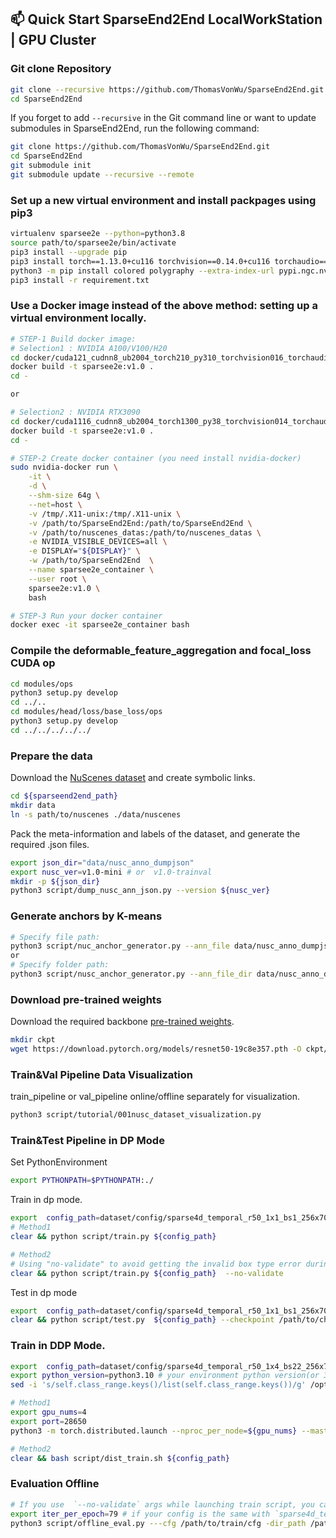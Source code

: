 ## 📫 Quick Start  SparseEnd2End LocalWorkStation | GPU Cluster

### Git clone Repository
```bash
git clone --recursive https://github.com/ThomasVonWu/SparseEnd2End.git
cd SparseEnd2End
```
If you forget to add `--recursive` in the Git command line or want to update submodules in SparseEnd2End, run the following command:
```bash
git clone https://github.com/ThomasVonWu/SparseEnd2End.git
cd SparseEnd2End
git submodule init
git submodule update --recursive --remote
```

### Set up a new virtual environment and install packpages using pip3
```bash
virtualenv sparsee2e --python=python3.8
source path/to/sparsee2e/bin/activate
pip3 install --upgrade pip
pip3 install torch==1.13.0+cu116 torchvision==0.14.0+cu116 torchaudio==0.13.0 --extra-index-url https://download.pytorch.org/whl/cu116
python3 -m pip install colored polygraphy --extra-index-url pypi.ngc.nvidia.com
pip3 install -r requirement.txt
```

### Use a Docker image instead of the above method: setting up a virtual environment locally.
```bash
# STEP-1 Build docker image:
# Selection1 : NVIDIA A100/V100/H20
cd docker/cuda121_cudnn8_ub2004_torch210_py310_torchvision016_torchaudio_210
docker build -t sparsee2e:v1.0 .
cd -

or 

# Selection2 : NVIDIA RTX3090
cd docker/cuda1116_cudnn8_ub2004_torch1300_py38_torchvision014_torchaudio_0130
docker build -t sparsee2e:v1.0 .
cd -

# STEP-2 Create docker container (you need install nvidia-docker)
sudo nvidia-docker run \
    -it \
    -d \
    --shm-size 64g \
    --net=host \
    -v /tmp/.X11-unix:/tmp/.X11-unix \
    -v /path/to/SparseEnd2End:/path/to/SparseEnd2End \
    -v /path/to/nuscenes_datas:/path/to/nuscenes_datas \
    -e NVIDIA_VISIBLE_DEVICES=all \
    -e DISPLAY="${DISPLAY}" \
    -w /path/to/SparseEnd2End  \
    --name sparsee2e_container \
    --user root \
    sparsee2e:v1.0 \
    bash

# STEP-3 Run your docker container
docker exec -it sparsee2e_container bash
```

### Compile the deformable_feature_aggregation and  focal_loss CUDA op
```bash
cd modules/ops
python3 setup.py develop
cd ../..
cd modules/head/loss/base_loss/ops
python3 setup.py develop
cd ../../../../../
```

### Prepare the data
Download the [NuScenes dataset](https://www.nuscenes.org/nuscenes#download) and create symbolic links.
```bash
cd ${sparseend2end_path}
mkdir data
ln -s path/to/nuscenes ./data/nuscenes
```

Pack the meta-information and labels of the dataset, and generate the required .json files.
```bash
export json_dir="data/nusc_anno_dumpjson"
export nusc_ver=v1.0-mini # or  v1.0-trainval
mkdir -p ${json_dir}
python3 script/dump_nusc_ann_json.py --version ${nusc_ver}
```

### Generate anchors by K-means
```bash
# Specify file path:
python3 script/nuc_anchor_generator.py --ann_file data/nusc_anno_dumpjson/train/[TOKENID].json # e.g. TOKENID = fcbccedd61424f1b85dcbf8f897f9754
or
# Specify folder path:
python3 script/nusc_anchor_generator.py --ann_file_dir data/nusc_anno_dumpjson/train
```

### Download pre-trained weights
Download the required backbone [pre-trained weights](https://download.pytorch.org/models/resnet50-19c8e357.pth).
```bash
mkdir ckpt
wget https://download.pytorch.org/models/resnet50-19c8e357.pth -O ckpt/resnet50-19c8e357.pth
```

### Train&Val Pipeline Data Visualization
train_pipeline or val_pipeline online/offline separately for visualization.
```bash
python3 script/tutorial/001nusc_dataset_visualization.py
```


### Train&Test Pipeline in DP Mode
Set PythonEnvironment
```bash
export PYTHONPATH=$PYTHONPATH:./
```

Train in dp mode.
```bash
export  config_path=dataset/config/sparse4d_temporal_r50_1x1_bs1_256x704_mini.py 
# Method1
clear && python script/train.py ${config_path} 

# Method2
# Using "no-validate" to avoid getting the invalid box type error during evaluation after each epoch.
clear && python script/train.py ${config_path}  --no-validate
```

Test in dp mode
```bash
export  config_path=dataset/config/sparse4d_temporal_r50_1x1_bs1_256x704_mini.py 
clear && python script/test.py  ${config_path} --checkpoint /path/to/checkpoint
```

### Train in DDP Mode.
```bash
export  config_path=dataset/config/sparse4d_temporal_r50_1x4_bs22_256x704.py  # defaule training in nuscenes v1.0-trainval with 4GPUs.
export python_version=python3.10 # your environment python version(or 3.8)
sed -i 's/self.class_range.keys()/list(self.class_range.keys())/g' /opt/conda/lib/${python_version}/site-packages/nuscenes/eval/detection/data_classes.py

# Method1
export gpu_nums=4
export port=28650
python3 -m torch.distributed.launch --nproc_per_node=${gpu_nums} --master_port=${port} script/train.py  --no-validate  --launcher pytorch

# Method2
clear && bash script/dist_train.sh ${config_path}
```

###  Evaluation Offline
```bash
# If you use  `--no-validate` args while launching train script, you can evaluation checkpoints offline.
export iter_per_epoch=79 # if your config is the same with `sparse4d_temporal_r50_1x4_bs22_256x704.py`,  iter_per_epoch=int(28130 // (4 * 88))
python3 script/offline_eval.py ---cfg /path/to/train/cfg -dir_path /path/to/train/cached/ckpt/dir/path --iter_per_epoch ${iter_per_epoch}
```